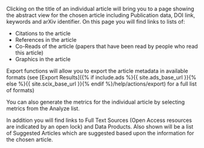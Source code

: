 Clicking on the title of an individual article will bring you to a page showing the abstract view for the chosen article including Publication data, DOI link, keywords and arXiv identifier. On this page you will find links to lists of:

   * Citations to the article
   * References in the article
   * Co-Reads of the article (papers that have been read by people who read this article)
   * Graphics in the article

Export functions will allow you to export the article metadata in
available formats (see [Export Results]({% if include.ads %}{{ site.ads_base_url }}{% else %}{{ site.scix_base_url }}{% endif %}/help/actions/export) for a full list of formats)

You can also generate the metrics for the individual article by selecting metrics from the Analyze list.

 In addition you will find links to Full Text Sources (Open Access resources are indicated by an open lock) and Data Products.   Also shown will be a list of Suggested Articles which are suggested based upon the information for the chosen article.
